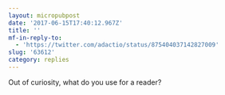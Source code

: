 ```yaml
---
layout: micropubpost
date: '2017-06-15T17:40:12.967Z'
title: ''
mf-in-reply-to:
  - 'https://twitter.com/adactio/status/875404037142827009'
slug: '63612'
category: replies
---
```

Out of curiosity, what do you use for a reader?
